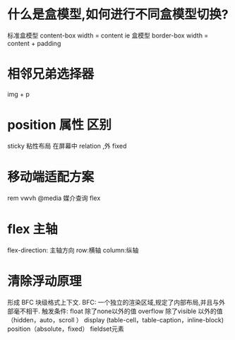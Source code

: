 # 什么是盒模型,如何进行不同盒模型切换?
标准盒模型 content-box width = content
ie 盒模型 border-box width = content + padding
# 相邻兄弟选择器
  img + p
# position 属性 区别
  sticky 粘性布局  在屏幕中 relation ,外 fixed
# 移动端适配方案
 rem vwvh @media 媒介查询 flex
# flex 主轴
flex-direction: 主轴方向 row:横轴 column:纵轴
# 清除浮动原理
形成 BFC 块级格式上下文.
BFC: 一个独立的渲染区域,规定了内部布局,并且与外部毫不相干.
触发条件:
  float 除了none以外的值 
  overflow 除了visible 以外的值（hidden，auto，scroll ） 
  display (table-cell，table-caption，inline-block) 
  position（absolute，fixed） 
  fieldset元素
